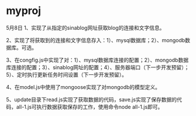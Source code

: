 # myproj

5月8日
1、实现了从指定的sinablog网址获取blog的连接和文字信息。

2、实现了将获取到的连接和文字信息存入：1）、mysql数据库；2）、mongodb数据库。可选。

3、在congfig.js中实现了对：1）、mysql数据库连接的配置；2）、mongodb数据库连接的配置；3）、sinablog网址的配置；4）、服务器端口（下一步开发预留）；5）、定时执行更新任务时间设置（下一步开发预留）。

4、在model.js中使用了mongoose实现了对mongodb的模型定义。

5、update目录下read.js实现了获取数据的代码，save.js实现了保存数据的代码，all-1.js可执行数据获取保存的工作，使用命令node all-1.js即可。
